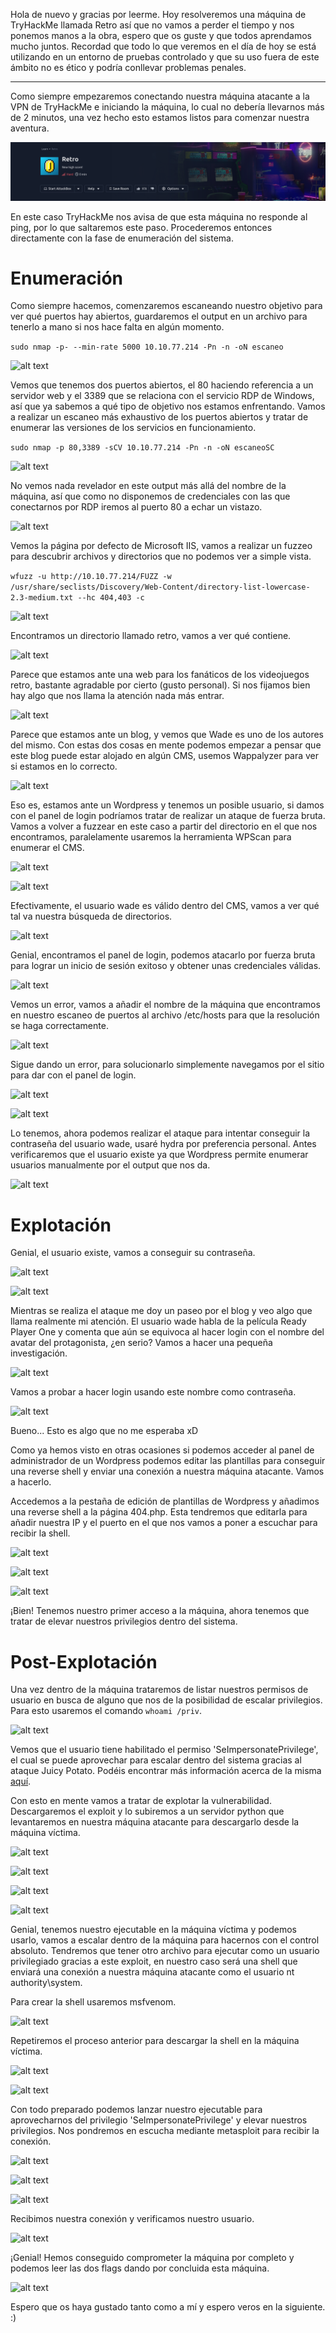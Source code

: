 
Hola de nuevo y gracias por leerme. Hoy resolveremos una máquina de TryHackMe llamada Retro así que no vamos a perder el tiempo y nos ponemos manos a la obra, espero que os guste y que todos aprendamos mucho juntos. Recordad que todo lo que veremos en el día de hoy se está utilizando en un entorno de pruebas controlado y que su uso fuera de este ámbito no es ético y podría conllevar problemas penales.

---------------------------------------------------------------------------------------------------------------------------------------------------

Como siempre empezaremos conectando nuestra máquina atacante a la VPN de TryHackMe e iniciando la máquina, lo cual no debería llevarnos más de 2 minutos, una vez hecho esto estamos listos para comenzar nuestra aventura.

![alt text](images/image.png)

En este caso TryHackMe nos avisa de que esta máquina no responde al ping, por lo que saltaremos este paso. Procederemos entonces directamente con la fase de enumeración del sistema.

# Enumeración

Como siempre hacemos, comenzaremos escaneando nuestro objetivo para ver qué puertos hay abiertos, guardaremos el output en un archivo para tenerlo a mano si nos hace falta en algún momento.

``` sudo nmap -p- --min-rate 5000 10.10.77.214 -Pn -n -oN escaneo ```

![alt text](images/image-1.png)

Vemos que tenemos dos puertos abiertos, el 80 haciendo referencia a un servidor web y el 3389 que se relaciona con el servicio RDP de Windows, así que ya sabemos a qué tipo de objetivo nos estamos enfrentando. Vamos a realizar un escaneo más exhaustivo de los puertos abiertos y tratar de enumerar las versiones de los servicios en funcionamiento.

``` sudo nmap -p 80,3389 -sCV 10.10.77.214 -Pn -n -oN escaneoSC ```

![alt text](images/image-2.png)

No vemos nada revelador en este output más allá del nombre de la máquina, así que como no disponemos de credenciales con las que conectarnos por RDP iremos al puerto 80 a echar un vistazo.

![alt text](images/image-3.png)

Vemos la página por defecto de Microsoft IIS, vamos a realizar un fuzzeo para descubrir archivos y directorios que no podemos ver a simple vista.

``` wfuzz -u http://10.10.77.214/FUZZ -w /usr/share/seclists/Discovery/Web-Content/directory-list-lowercase-2.3-medium.txt --hc 404,403 -c ```

![alt text](images/image-4.png)

Encontramos un directorio llamado retro, vamos a ver qué contiene.

![alt text](images/image-5.png)

Parece que estamos ante una web para los fanáticos de los videojuegos retro, bastante agradable por cierto (gusto personal). Si nos fijamos bien hay algo que nos llama la atención nada más entrar.

![alt text](images/image-6.png)

Parece que estamos ante un blog, y vemos que Wade es uno de los autores del mismo. Con estas dos cosas en mente podemos empezar a pensar que este blog puede estar alojado en algún CMS, usemos Wappalyzer para ver si estamos en lo correcto.

![alt text](images/image-7.png)

Eso es, estamos ante un Wordpress y tenemos un posible usuario, si damos con el panel de login podríamos tratar de realizar un ataque de fuerza bruta. Vamos a volver a fuzzear en este caso a partir del directorio en el que nos encontramos, paralelamente usaremos la herramienta WPScan para enumerar el CMS.

![alt text](images/image-8.png)

![alt text](images/image-9.png)

Efectivamente, el usuario wade es válido dentro del CMS, vamos a ver qué tal va nuestra búsqueda de directorios.

![alt text](images/image-10.png)

Genial, encontramos el panel de login, podemos atacarlo por fuerza bruta para lograr un inicio de sesión exitoso y obtener unas credenciales válidas.

![alt text](images/image-11.png)

Vemos un error, vamos a añadir el nombre de la máquina que encontramos en nuestro escaneo de puertos al archivo /etc/hosts para que la resolución se haga correctamente.

![alt text](images/image-12.png)

Sigue dando un error, para solucionarlo simplemente navegamos por el sitio para dar con el panel de login.

![alt text](images/image-13.png)

![alt text](images/image-14.png)

Lo tenemos, ahora podemos realizar el ataque para intentar conseguir la contraseña del usuario wade, usaré hydra por preferencia personal. Antes verificaremos que el usuario existe ya que Wordpress permite enumerar usuarios manualmente por el output que nos da.

![alt text](images/image-15.png)

# Explotación

Genial, el usuario existe, vamos a conseguir su contraseña.

![alt text](images/image-16.png)

![alt text](images/image-17.png)

Mientras se realiza el ataque me doy un paseo por el blog y veo algo que llama realmente mi atención. El usuario wade habla de la película Ready Player One y comenta que aún se equivoca al hacer login con el nombre del avatar del protagonista, ¿en serio? Vamos a hacer una pequeña investigación.

![alt text](images/image-18.png)

Vamos a probar a hacer login usando este nombre como contraseña.

![alt text](images/image-19.png)

Bueno... Esto es algo que no me esperaba xD 

Como ya hemos visto en otras ocasiones si podemos acceder al panel de administrador de un Wordpress podemos editar las plantillas para conseguir una reverse shell y enviar una conexión a nuestra máquina atacante. Vamos a hacerlo.


Accedemos a la pestaña de edición de plantillas de Wordpress y añadimos una reverse shell a la página 404.php. Esta tendremos que editarla para añadir nuestra IP y el puerto en el que nos vamos a poner a escuchar para recibir la shell.

![alt text](images/image-22.png)

![alt text](images/image-21.png)

![alt text](images/image-20.png)

¡Bien! Tenemos nuestro primer acceso a la máquina, ahora tenemos que tratar de elevar nuestros privilegios dentro del sistema.

# Post-Explotación

Una vez dentro de la máquina trataremos de listar nuestros permisos de usuario en busca de alguno que nos de la posibilidad de escalar privilegios. Para esto usaremos el comando ``` whoami /priv ```.

![alt text](images/image-23.png)

Vemos que el usuario tiene habilitado el permiso 'SeImpersonatePrivilege', el cual se puede aprovechar para escalar dentro del sistema gracias al ataque Juicy Potato. Podéis encontrar más información acerca de la misma [aquí](https://book.hacktricks.xyz/v/es/windows-hardening/windows-local-privilege-escalation/juicypotato).

Con esto en mente vamos a tratar de explotar la vulnerabilidad. Descargaremos el exploit y lo subiremos a un servidor python que levantaremos en nuestra máquina atacante para descargarlo desde la máquina víctima.

![alt text](images/image-24.png)

![alt text](images/image-25.png)

![alt text](images/image-26.png)

![alt text](images/image-27.png)

Genial, tenemos nuestro ejecutable en la máquina víctima y podemos usarlo, vamos a escalar dentro de la máquina para hacernos con el control absoluto. Tendremos que tener otro archivo para ejecutar como un usuario privilegiado gracias a este exploit, en nuestro caso será una shell que enviará una conexión a nuestra máquina atacante como el usuario nt authority\system.

Para crear la shell usaremos msfvenom.

![alt text](images/image-28.png)

Repetiremos el proceso anterior para descargar la shell en la máquina víctima.

![alt text](images/image-29.png)

![alt text](images/image-30.png)

Con todo preparado podemos lanzar nuestro ejecutable para aprovecharnos del privilegio 'SeImpersonatePrivilege' y elevar nuestros privilegios. Nos pondremos en escucha mediante metasploit para recibir la conexión.

![alt text](images/image-31.png)

![alt text](images/image-32.png)

![alt text](images/image-33.png)

Recibimos nuestra conexión y verificamos nuestro usuario.

![alt text](images/image-34.png)

¡Genial! Hemos conseguido comprometer la máquina por completo y podemos leer las dos flags dando por concluida esta máquina.

![alt text](images/image-35.png)

Espero que os haya gustado tanto como a mí y espero veros en la siguiente. :)





